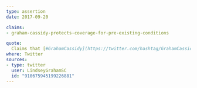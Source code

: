 ```yaml
---
type: assertion
date: 2017-09-20

claims:
- graham-cassidy-protects-coverage-for-pre-existing-conditions

quote:
  Claims that [#GrahamCassidy](https://twitter.com/hashtag/GrahamCassidy?src=hash)-Heller-Johnson doesn't cover **pre-existing** conditions -- [#FakeNews](https://twitter.com/hashtag/FakeNews?src=hash) on steroids!
where: Twitter
sources:
- type: twitter
  user: LindseyGrahamSC
  id: "910675945199226881"
---
```

